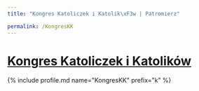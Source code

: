 ```yaml
---
title: "Kongres Katoliczek i Katolik\xF3w | Patromierz"

permalink: /KongresKK
---
```


# [Kongres Katoliczek i Katolików](https://patronite.pl/KongresKK)

{% include profile.md name="KongresKK" prefix="k" %}
